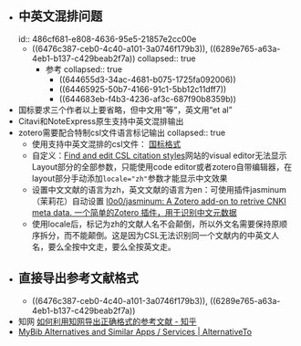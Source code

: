 - ## 中英文混排问题
  id:: 486cf681-e808-4636-95e5-21857e2cc00e
	- ((6476c387-ceb0-4c40-a101-3a0746f179b3)), ((6289e765-a63a-4eb1-b137-c429beab2f7a))
	  collapsed:: true
		- 参考
		  collapsed:: true
			- ((644655d3-34ac-4681-b075-1725fa092006))
			- ((64465925-50b7-4166-91c1-5bb12c11dff7))
			- ((644683eb-f4b3-4236-af3c-687f90b8359b))
- 国标要求三个作者以上要省略，但中文用“等”，英文用“et al”
- Citavi和NoteExpress原生支持中英文混排输出
- zotero需要配合特制csl文件语言标记输出
  collapsed:: true
	- 使用支持中英文混排的csl文件： [国标格式](https://zhuanlan.zhihu.com/p/278112406?utm_source=wechat_session)
	- 自定义：[Find and edit CSL citation styles](https://editor.citationstyles.org/about/)网站的visual editor无法显示Layout部分的全部参数，只能使用code editor或者zotero自带编辑器，在layout部分手动添加`locale="zh"`参数才能显示中文效果
	- 设置中文文献的语言为zh，英文文献的语言为en：可使用插件jasminum（茉莉花）自动设置 [l0o0/jasminum: A Zotero add-on to retrive CNKI meta data. 一个简单的Zotero 插件，用于识别中文元数据](https://github.com/l0o0/jasminum)
	- 使用locale后，标记为zh的文献人名不会颠倒，所以外文名需要保持原顺序拆分，而不能颠倒。这是因为CSL无法识别同一个文献内的中英文人名，要么全按中文走，要么全按英文走。
- ## 直接导出参考文献格式
	- ((6476c387-ceb0-4c40-a101-3a0746f179b3)), ((6289e765-a63a-4eb1-b137-c429beab2f7a))
- 知网 [如何利用知网导出正确格式的参考文献 - 知乎](https://zhuanlan.zhihu.com/p/452673373)
- [MyBib Alternatives and Similar Apps / Services | AlternativeTo](https://alternativeto.net/software/mybib/)